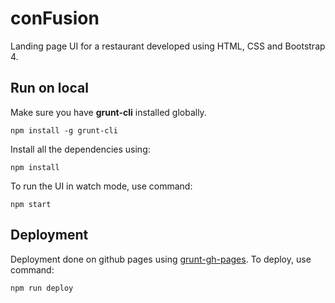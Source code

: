 # conFusion
Landing page UI for a restaurant developed using HTML, CSS and Bootstrap 4.

## Run on local
Make sure you have **grunt-cli** installed globally.
```
npm install -g grunt-cli
```

Install all the dependencies using:
```
npm install
```

To run the UI in watch mode, use command:
```
npm start
```

## Deployment
Deployment done on github pages using [grunt-gh-pages](https://www.npmjs.com/package/grunt-gh-pages). To deploy, use command:
```
npm run deploy
```
